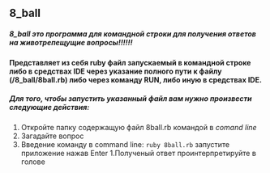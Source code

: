 ## 8_ball
##### 8_ball это программа для командной строки для получения ответов на животрепещущие вопросы!!!!!!

**Представляет из себя ruby файл запускаемый в командной строке либо в средствах IDE
через указание полного пути к файлу (/8_ball/8ball.rb) либо через команду RUN, либо иную
в средствах IDE.**

##### Для того, чтобы запустить указанный файл вам нужно произвести следующие действия:

1. Откройте папку содержащую файл 8ball.rb командой в _comand line_
1. Загадайте вопрос
1. Введение команду в command line: ```ruby 8ball.rb``` запустите приложение нажав Enter
1.Полученый ответ проинтерпретируйте в голове
